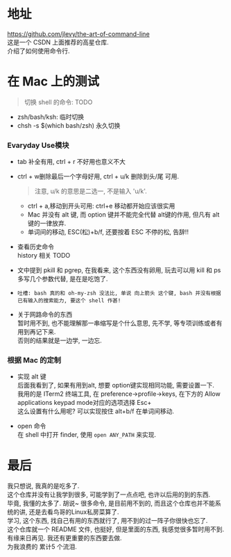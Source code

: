 # 地址  
https://github.com/jlevy/the-art-of-command-line  
这是一个 CSDN 上面推荐的高星仓库.  
介绍了如何使用命令行.  

# 在 Mac 上的测试
> 切换 shell 的命令: TODO  
  - zsh/bash/ksh: 临时切换
  - chsh -s $(which bash/zsh) 永久切换


### Evaryday Use模块

- tab 补全有用, ctrl + r 不好用也意义不大  
- ctrl + w删除最后一个字母好用, ctrl + u/k 删除到头/尾  可用. 
  > 注意, u/k 的意思是二选一, 不是输入 'u/k'.  
  - ctrl + a,移动到开头可用: ctrl+e 移动都开始应该很实用   
  - Mac 并没有 alt 键, 而 option 键并不能完全代替 alt键的作用, 但凡有 alt 键的一律放弃.  
  - 单词间的移动, ESC(松)+b/f, 还要按着 ESC 不停的松, 告辞!!
  
- 查看历史命令  
history 相关 TODO

- 文中提到 pkill 和 pgrep, 在我看来, 这个东西没有卵用, 玩去可以用 kill 和 ps 多写几个参数代替, 是在是吃饱了.  

- `吐槽: bash 真的和 oh-my-zsh 没法比, 单说 向上箭头 这个键, bash 并没有根据已有输入的搜索能力, 要这个 shell 作甚!`

- 关于网路命令的东西  
暂时用不到, 也不能理解那一串缩写是个什么意思, 先不学, 等专项训练或者有用到再记下来.  
否则的结果就是一边学, 一边忘.  


### 根据 Mac 的定制  
- 实现 alt 键  
后面我看到了, 如果有用到alt, 想要 option键实现相同功能, 需要设置一下.  
我用的是 ITerm2 终端工具, 在 preference->profile->keys, 在下方的 Allow applications keypad mode对应的选项选择 Esc+  
这么设置有什么用呢? 可以实现按住 alt+b/f 在单词间移动.  
 
- open 命令  
在 shell 中打开 finder, 使用 `open ANY_PATH` 来实现.  


# 最后
我只想说, 我真的是吃多了.  
这个仓库并没有让我学到很多, 可能学到了一点点吧, 也许以后用的到的东西.  
毕竟, 我懂的太多了. 胡说~
很多命令, 是目前用不到的, 而且这个仓库也并不能系统的讲, 还是去看鸟哥的Linux私房菜算了.  
学习, 这个东西, 找自己有用的东西就行了, 用不到的过一阵子你很快也忘了.  
这个仓库就一个 README 文件, 也挺好, 但是里面的东西, 我感觉很多暂时用不到.  
有缘来日再见. 我还有更重要的东西要去做.  
为我浪费的 累计5 个流泪.  
  

